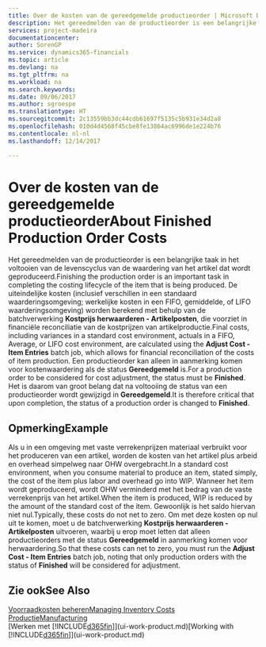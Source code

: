 ```yaml
---
title: Over de kosten van de gereedgemelde productieorder | Microsoft Docs
description: Het gereedmelden van de productieorder is een belangrijke taak in het voltooien van de levenscyclus van de waardering van het artikel dat wordt geproduceerd. De uiteindelijke kosten, inclusief verschillen in een standaardwaarderingsomgeving, werkelijke kosten in een FIFO, gemiddelde of LIFO-waarderingsomgeving, worden berekend met behulp van de batchverwerking **Kostprijs herwaarderen - Artikelposten**.
services: project-madeira
documentationcenter: 
author: SorenGP
ms.service: dynamics365-financials
ms.topic: article
ms.devlang: na
ms.tgt_pltfrm: na
ms.workload: na
ms.search.keywords: 
ms.date: 09/06/2017
ms.author: sgroespe
ms.translationtype: HT
ms.sourcegitcommit: 2c13559bb3dc44cdb61697f5135c5b931e34d2a8
ms.openlocfilehash: 010d4d4568f45cbe8fe13864ac6996de1e224b76
ms.contentlocale: nl-nl
ms.lasthandoff: 12/14/2017

---
```

# <a name="about-finished-production-order-costs"></a><span data-ttu-id="18c64-104">Over de kosten van de gereedgemelde productieorder</span><span class="sxs-lookup"><span data-stu-id="18c64-104">About Finished Production Order Costs</span></span>
<span data-ttu-id="18c64-105">Het gereedmelden van de productieorder is een belangrijke taak in het voltooien van de levenscyclus van de waardering van het artikel dat wordt geproduceerd.</span><span class="sxs-lookup"><span data-stu-id="18c64-105">Finishing the production order is an important task in completing the costing lifecycle of the item that is being produced.</span></span> <span data-ttu-id="18c64-106">De uiteindelijke kosten (inclusief verschillen in een standaard waarderingsomgeving; werkelijke kosten in een FIFO, gemiddelde, of LIFO waarderingsomgeving) worden berekend met behulp van de batchverwerking **Kostprijs herwaarderen - Artikelposten**, die voorziet in financiële reconciliatie van de kostprijzen van artikelproductie.</span><span class="sxs-lookup"><span data-stu-id="18c64-106">Final costs, including variances in a standard cost environment, actuals in a FIFO, Average, or LIFO cost environment, are calculated using the **Adjust Cost - Item Entries** batch job, which allows for financial reconciliation of the costs of item production.</span></span> <span data-ttu-id="18c64-107">Een productieorder kan alleen in aanmerking komen voor kostenwaardering als de status **Gereedgemeld** is.</span><span class="sxs-lookup"><span data-stu-id="18c64-107">For a production order to be considered for cost adjustment, the status must be **Finished**.</span></span> <span data-ttu-id="18c64-108">Het is daarom van groot belang dat na voltooiing de status van een productieorder wordt gewijzigd in **Gereedgemeld**.</span><span class="sxs-lookup"><span data-stu-id="18c64-108">It is therefore critical that upon completion, the status of a production order is changed to **Finished**.</span></span>  

## <a name="example"></a><span data-ttu-id="18c64-109">Opmerking</span><span class="sxs-lookup"><span data-stu-id="18c64-109">Example</span></span>  
 <span data-ttu-id="18c64-110">Als u in een omgeving met vaste verrekenprijzen materiaal verbruikt voor het produceren van een artikel, worden de kosten van het artikel plus arbeid en overhead simpelweg naar OHW overgebracht.</span><span class="sxs-lookup"><span data-stu-id="18c64-110">In a standard cost environment, when you consume material to produce an item, stated simply, the cost of the item plus labor and overhead go into WIP.</span></span> <span data-ttu-id="18c64-111">Wanneer het item wordt geproduceerd, wordt OHW verminderd met het bedrag van de vaste verrekenprijs van het artikel.</span><span class="sxs-lookup"><span data-stu-id="18c64-111">When the item is produced, WIP is reduced by the amount of the standard cost of the item.</span></span> <span data-ttu-id="18c64-112">Gewoonlijk is het saldo hiervan niet nul.</span><span class="sxs-lookup"><span data-stu-id="18c64-112">Typically, these costs do not net to zero.</span></span> <span data-ttu-id="18c64-113">Om met deze kosten op nul uit te komen, moet u de batchverwerking **Kostprijs herwaarderen - Artikelposten** uitvoeren, waarbij u erop moet letten dat alleen productieorders met de status **Gereedgemeld** in aanmerking komen voor herwaardering.</span><span class="sxs-lookup"><span data-stu-id="18c64-113">So that these costs can net to zero, you must run the **Adjust Cost - Item Entries** batch job, noting that only production orders with the status of **Finished** will be considered for adjustment.</span></span>  

## <a name="see-also"></a><span data-ttu-id="18c64-114">Zie ook</span><span class="sxs-lookup"><span data-stu-id="18c64-114">See Also</span></span>  
[<span data-ttu-id="18c64-115">Voorraadkosten beheren</span><span class="sxs-lookup"><span data-stu-id="18c64-115">Managing Inventory Costs</span></span>](finance-manage-inventory-costs.md)  
[<span data-ttu-id="18c64-116">Productie</span><span class="sxs-lookup"><span data-stu-id="18c64-116">Manufacturing</span></span>](production-manage-manufacturing.md)  
<span data-ttu-id="18c64-117">[Werken met [!INCLUDE[d365fin](includes/d365fin_md.md)]](ui-work-product.md)</span><span class="sxs-lookup"><span data-stu-id="18c64-117">[Working with [!INCLUDE[d365fin](includes/d365fin_md.md)]](ui-work-product.md)</span></span>

